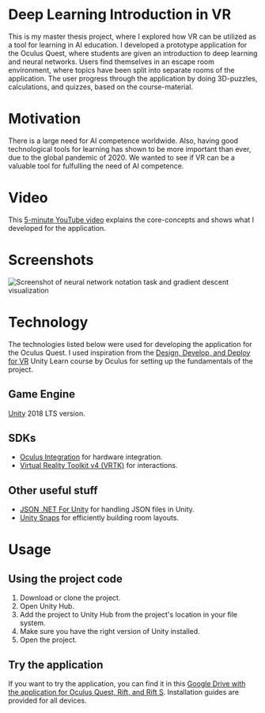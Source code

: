 # Deep Learning Introduction in VR
This is my master thesis project, where I explored how VR can be utilized as a tool for learning in AI education. 
I developed a prototype application for the Oculus Quest, where students are given an introduction to deep learning and neural networks. 
Users find themselves in an escape room environment, where topics have been split into separate rooms of the application. 
The user progress through the application by doing 3D-puzzles, calculations, and quizzes, based on the course-material. 

# Motivation
There is a large need for AI competence worldwide. Also, having good technological tools for learning has shown to be more important than ever, due to the global pandemic of 2020.
We wanted to see if VR can be a valuable tool for fulfulling the need of AI competence. 

# Video
This [5-minute YouTube video](https://youtu.be/TvlN-dxAn4M/ "5-minute YouTube video") explains the core-concepts and shows what I developed for the application. 

# Screenshots
![Screenshot of neural network notation task and gradient descent visualization](https://github.com/SolveH/master-thesis-unity/blob/master/Assets/Resources/NNnotation_gradient_descent_screenshot.png)

# Technology
The technologies listed below were used for developing the application for the Oculus Quest. I used inspiration from the [Design, Develop, and Deploy for VR](https://learn.unity.com/course/oculus-vr "Design, Develop, and Deploy for VR") Unity Learn course by Oculus for setting up the fundamentals of the project. 

## Game Engine
[Unity](https://unity.com/ "Unity") 2018 LTS version. 

## SDKs
* [Oculus Integration](https://assetstore.unity.com/packages/tools/integration/oculus-integration-82022 "Virtual Reality Toolkit v4 (VRTK)") for hardware integration.
* [Virtual Reality Toolkit v4 (VRTK)](https://www.vrtk.io/ "Virtual Reality Toolkit v4 (VRTK)") for interactions. 

## Other useful stuff
* [JSON .NET For Unity](https://assetstore.unity.com/packages/tools/input-management/json-net-for-unity-11347/ "JSON .NET For Unity") for handling JSON files in Unity. 
* [Unity Snaps](https://unity.com/products/snaps/ "Unity Snaps") for efficiently building room layouts.

# Usage
## Using the project code
1. Download or clone the project. 
2. Open Unity Hub. 
3. Add the project to Unity Hub from the project's location in your file system. 
4. Make sure you have the right version of Unity installed. 
5. Open the project. 

## Try the application
If you want to try the application, you can find it in this [Google Drive with the application for Oculus Quest, Rift, and Rift S](https://drive.google.com/drive/folders/1gGYGSx95d3tFXYZE2iuZ6CZ1LorzNztE?usp=sharing "Google Drive with application"). Installation guides are provided for all devices.  

